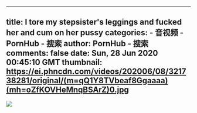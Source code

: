 
---
title: I tore my stepsister's leggings and fucked her and cum on her pussy
categories: 
    - 音视频
    - PornHub - 搜索
author: PornHub - 搜索
comments: false
date: Sun, 28 Jun 2020 00:45:10 GMT
thumbnail: https://ei.phncdn.com/videos/202006/08/321738281/original/(m=qQ1Y8TVbeaf8Ggaaaa)(mh=oZfKOVHeMnqBSArZ)0.jpg
---

<div>   
<img src="https://ei.phncdn.com/videos/202006/08/321738281/original/(m=qQ1Y8TVbeaf8Ggaaaa)(mh=oZfKOVHeMnqBSArZ)0.jpg" referrerpolicy="no-referrer">  
</div>
            